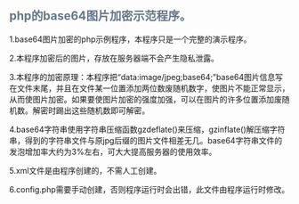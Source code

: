 
<h2 style="color:#667788">php的base64图片加密示范程序。</h2>

1.base64图片加密的php示例程序，本程序只是一个完整的演示程序。

2.本程序加密后的图片，存放在服务器端不会产生隐私泄露。

3.本程序的加密原理：本程序把“data:image/jpeg;base64;”base64图片信息写在文件末尾，并且在文件某一位置添加两位数废随机数字，使图片不能正常显示，从而使图片加密。如果要使图片加密的强度加强，可以在图片的许多位置添加废随机数。解密时踢出这些随机数即可解密。

4.base64字符串使用字符串压缩函数gzdeflate()来压缩，gzinflate()解压缩字符串，得到的字符串文件与原jpg后缀的图片文件相差无几。base64字符串文件的发泡增加率大约为3%左右，可大大提高服务器的使用效率。

5.xml文件是由程序创建的，不需人工创建。

6.config.php需要手动创建，否则程序运行时会出错，此文件由程序运行时修改。
